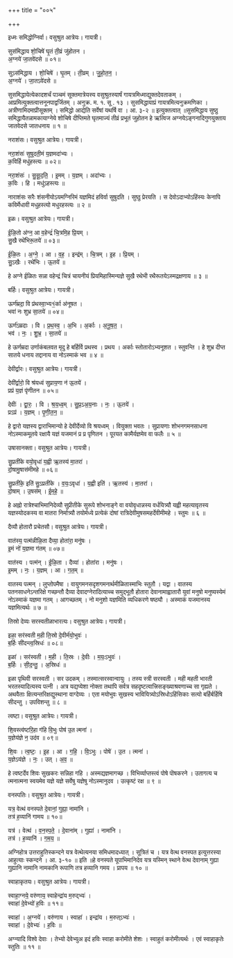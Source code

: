 +++
title = "००५"

+++


इध्मः समिद्धोग्निर्वा। वसुश्रुत आत्रेयः। गायत्री।

सुस॑मिद्धाय शो॒चिषे॑ घृ॒तं ती॒व्रं जु॑होतन ।  
अ॒ग्नये॑ जा॒तवे॑दसे ॥ ०१॥

सुऽस॑मिद्धाय । शो॒चिषे॑ । घृ॒तम् । ती॒व्रम् । जु॒हो॒त॒न॒ ।  
अ॒ग्नये॑ । जा॒तऽवे॑दसे ॥

सुसमिद्धायेत्येकादशर्चं पञ्चमं सूक्तमात्रेयस्य वसुश्रुतस्यार्षं गायत्रमिध्माद्युक्तदेवताकम् । आप्रमित्युक्तत्वात्तनूनपाद्वर्जितम् । अनुक्र. म. १. सू . १३ । सुसमिद्धायाप्रं गायत्रमित्यनुक्रमणिका । अत्रीणामिदमाप्रीसूक्तम् । समिद्धो आद्येति सर्वेषां यथर्षि वा । आ. ३-२ ॥ इत्युक्तत्वात् ॥सुसमिद्धाय सुष्ठु समिद्धायैतन्नामकायाग्नेये शोचिषे दीप्तिमते घृतमाज्यं तीव्रं प्रभूतं जुहोतन हे ऋत्विज अग्नयेऽङ्गनादिगुणयुक्ताय जातवेदसे जातधनाय ॥ १ ॥

नराशंसः। वसुश्रुत आत्रेयः। गायत्री।

नरा॒शंसः॑ सुषूदती॒मं य॒ज्ञमदा॑भ्यः ।  
क॒विर्हि मधु॑हस्त्यः ॥ ०२॥

नरा॒शंसः॑ । सु॒सू॒द॒ति॒ । इ॒मम् । य॒ज्ञम् । अदा॑भ्यः ।  
क॒विः । हि । मधु॑ऽहस्त्यः ॥

नाराशंसः सरैः शंसनीयोऽयमग्निरिमं यज्ञमिदं हविर्वा सुषुदति । सुष्ठु प्रेरयति । स देवोऽदाभ्योऽहिंस्यः केनापि कविर्मेधावी मधुहस्त्यो मधुरहस्त्यः ॥ २ ॥

इळः। वसुश्रुत आत्रेयः। गायत्री।

ई॒ळि॒तो अ॑ग्न॒ आ व॒हेन्द्रं॑ चि॒त्रमि॒ह प्रि॒यम् ।  
सु॒खै रथे॑भिरू॒तये॑ ॥ ०३॥

ई॒ळि॒तः । अ॒ग्ने॒ । आ । व॒ह॒ । इन्द्र॑म् । चि॒त्रम् । इ॒ह । प्रि॒यम् ।  
सु॒ऽखैः । रथे॑भिः । ऊ॒तये॑ ॥

हे अग्ने ईळितः सन्ना वहेन्द्रं चित्रं चायनीयं प्रियमिहास्मिन्यज्ञे सुखै रथेभी रथैरूतयेऽस्मद्रक्षणाय ॥ ३ ॥

बर्हिः। वसुश्रुत आत्रेयः। गायत्री।

ऊर्ण॑म्रदा॒ वि प्र॑थस्वा॒भ्य१॒॑र्का अ॑नूषत ।  
भवा॑ नः शुभ्र सा॒तये॑ ॥ ०४॥

ऊर्ण॑ऽम्रदाः । वि । प्र॒थ॒स्व॒ । अ॒भि । अ॒र्काः । अ॒नू॒ष॒त॒ ।  
भव॑ । नः॒ । शु॒भ्र॒ । सा॒तये॑ ॥

हे ऊर्णम्रदा उर्णाकंबलवत मृदु हे बर्हिर्वि प्रथस्व । प्रथय । अर्काः स्तोतारोऽभ्यनूशत । स्तुवन्ति । हे शुभ्र दीप्त सातये धनाय तद्दानाय वा नोऽस्माकं भव ॥ ४ ॥

देवीर्द्वारः। वसुश्रुत आत्रेयः। गायत्री।

देवी॑र्द्वारो॒ वि श्र॑यध्वं सुप्राय॒णा न॑ ऊ॒तये॑ ।  
प्रप्र॑ य॒ज्ञं पृ॑णीतन ॥ ०५॥

देवीः॑ । द्वा॒रः॒ । वि । श्र॒य॒ध्व॒म् । सु॒प्र॒ऽअ॒य॒नाः । नः॒ । ऊ॒तये॑ ।  
प्रऽप्र॑ । य॒ज्ञम् । पृ॒णी॒त॒न॒ ॥

हे द्वारो यज्ञस्य द्वाराभिमान्यो हे देवीर्देव्यो वि श्रयध्वम् । वियुक्ता भवतः । सुप्रायणाः शोभनगमनसाधना नोऽस्माकमूतये रक्षायै यज्ञं यजमानं प्र प्र पृणितन । पूरयत कामैर्यज्ञमेव वा फलैः ॥ ५ ॥

उषासानक्ता। वसुश्रुत आत्रेयः। गायत्री।

सु॒प्रती॑के वयो॒वृधा॑ य॒ह्वी ऋ॒तस्य॑ मा॒तरा॑ ।  
दो॒षामु॒षास॑मीमहे ॥ ०६॥

सु॒प्रती॑के॒ इति॑ सु॒ऽप्रती॑के । व॒यः॒ऽवृधा॑ । य॒ह्वी इति॑ । ऋ॒तस्य॑ । मा॒तरा॑ ।  
दो॒षाम् । उ॒षस॑म् । ई॒म॒हे॒ ॥

हे अह्नो रात्रेश्चाभिमानिदेव्यौ सुप्रीतीके सुरूपे शोभनाङ्गे वा वयोवृधान्नस्य वर्धयित्र्यौ यह्वी महत्यावृतस्य यज्ञस्योदकस्य वा मातरा निर्मात्र्यौ तयोर्मध्ये प्रत्येकं दोषां रात्रिदेवीमुषसमहर्देवीमीमहे । स्तुमः ॥ ६ ॥

दैव्यौ होतारौ प्रचेतसौ। वसुश्रुत आत्रेयः। गायत्री।

वात॑स्य॒ पत्म॑न्नीळि॒ता दैव्या॒ होता॑रा॒ मनु॑षः ।  
इ॒मं नो॑ य॒ज्ञमा ग॑तम् ॥ ०७॥

वात॑स्य । पत्म॑न् । ई॒ळि॒ता । दैव्या॑ । होता॑रा । मनु॑षः ।  
इ॒मम् । नः॒ । य॒ज्ञम् । आ । ग॒त॒म् ॥

वातस्य पत्मन् । लुप्तोपमैषा । वायुगमनसदृशगमनार्थमीळितास्माभिः स्तुतौ । यद्वा । वातस्य पतनसाधनेऽन्तरिक्षे गच्छन्तौ दैव्या देवादग्नेरादित्याच्च समुद्भूतौ होतारा देवानामाह्वातारौ युवां मनुषो मनुष्यस्येमं नोऽस्माकं यज्ञमा गतम् । आगच्छतम् । नो मनुशो यज्ञमिति व्यधिकरणे षष्ठ्यौ । अस्माकं यजमानस्य यज्ञमित्यर्थः ॥ ७ ॥

तिस्रो देव्यः सरस्वतीळाभारत्यः। वसुश्रुत आत्रेयः। गायत्री।

इळा॒ सर॑स्वती म॒ही ति॒स्रो दे॒वीर्म॑यो॒भुवः॑ ।  
ब॒र्हिः सी॑दन्त्व॒स्रिधः॑ ॥ ०८॥

इळा॑ । सर॑स्वती । म॒ही । ति॒स्रः । दे॒वीः । म॒यः॒ऽभुवः॑ ।  
ब॒र्हिः । सी॒द॒न्तु॒ । अ॒स्रिधः॑ ॥

इळा पृथिवी सरस्वती । सर उदकम् । तस्मात्सरस्वान्वायुः । तस्य स्त्री सरस्वती । मही महती भारती भरतस्यादित्यस्य पत्नी । अत्र यद्यप्येशा नोक्ता तथापि सर्वत्र सहदृष्टत्वात्त्रिसङ्ख्याश्रवणाच्च सा गृह्यते । अथवैताः क्षित्यन्तरिक्षद्युस्थाना वाग्देव्यः । एता मयोभुवः सुखस्य भावियित्र्योऽस्रिधोऽहिंसिकाः सत्यो बर्हिर्बर्हिषि सीदन्तु । उपविशन्तु ॥ ८ ॥

त्वष्टा। वसुश्रुत आत्रेयः। गायत्री।

शि॒वस्त्व॑ष्टरि॒हा ग॑हि वि॒भुः पोष॑ उ॒त त्मना॑ ।  
य॒ज्ञेय॑ज्ञे न॒ उद॑व ॥ ०९॥

शि॒वः । त्व॒ष्टः॒ । इ॒ह । आ । ग॒हि॒ । वि॒ऽभुः । पोषे॑ । उ॒त । त्मना॑ ।  
य॒ज्ञेऽय॑ज्ञे । नः॒ । उत् । अ॒व॒ ॥

हे त्वष्टर्देव शिवः सुखकरः सन्निहा गहि । अस्मद्यज्ञमागच्छ । विभिर्व्याप्तस्त्वं पोषे पॊषकरने । उतागत्य च त्मनात्मना स्वयमेव यज्ञे यज्ञे सर्वेषु यज्ञेषु नोऽस्मानुदव । उत्कृष्टं रक्ष ॥ ९ ॥

वनस्पतिः। वसुश्रुत आत्रेयः। गायत्री।

यत्र॒ वेत्थ॑ वनस्पते दे॒वानां॒ गुह्या॒ नामा॑नि ।  
तत्र॑ ह॒व्यानि॑ गामय ॥ १०॥

यत्र॑ । वेत्थ॑ । व॒न॒स्प॒ते॒ । दे॒वाना॑म् । गुह्या॑ । नामा॑नि ।  
तत्र॑ । ह॒व्यानि॑ । ग॒म॒य॒ ॥

अग्निहोत्र उत्तराहुतिस्कन्दने यत्र वेत्थेत्यनया समिधमादध्यात् । सूत्रितं च । यत्र वेत्थ वनस्पत इत्युत्तरस्या आहुत्याः स्कन्दने । आ. ३-१० ॥ इति ॥हे वनस्पते यूपाभिमानिदेव यत्र यस्मिन् स्थाने वेत्थ देवानाम् गुह्या गुह्यानि नामानि नामकानि रूपाणि तत्र हव्यानि गमय । प्रापय ॥ १० ॥

स्वाहाकृतयः। वसुश्रुत आत्रेयः। गायत्री।

स्वाहा॒ग्नये॒ वरु॑णाय॒ स्वाहेन्द्रा॑य म॒रुद्भ्यः॑ ।  
स्वाहा॑ दे॒वेभ्यो॑ ह॒विः ॥ ११॥

स्वाहा॑ । अ॒ग्नये॑ । वरु॑णाय । स्वाहा॑ । इन्द्रा॑य । म॒रुत्ऽभ्यः॑ ।  
स्वाहा॑ । दे॒वेभ्यः॑ । ह॒विः ॥

अग्न्यादि विश्वे देवाः । तेभ्यो देवेभ्युअ इदं हविः स्वाहा करोमीते शेशः । स्वाहुतं करोमीत्यर्थः । एवं स्वाहाकृतेः स्तुतिः ॥ ११ ॥